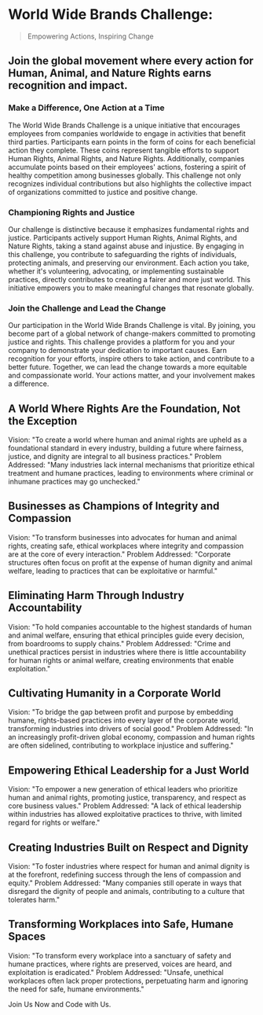 # World Wide Brands Challenge: 

> Empowering Actions, Inspiring Change

## Join the global movement where every action for Human, Animal, and Nature Rights earns recognition and impact.

### Make a Difference, One Action at a Time

The World Wide Brands Challenge is a unique initiative that encourages employees from companies worldwide to engage in activities that benefit third parties. Participants earn points in the form of coins for each beneficial action they complete. These coins represent tangible efforts to support Human Rights, Animal Rights, and Nature Rights. Additionally, companies accumulate points based on their employees' actions, fostering a spirit of healthy competition among businesses globally. This challenge not only recognizes individual contributions but also highlights the collective impact of organizations committed to justice and positive change.

### Championing Rights and Justice

Our challenge is distinctive because it emphasizes fundamental rights and justice. Participants actively support Human Rights, Animal Rights, and Nature Rights, taking a stand against abuse and injustice. By engaging in this challenge, you contribute to safeguarding the rights of individuals, protecting animals, and preserving our environment. Each action you take, whether it's volunteering, advocating, or implementing sustainable practices, directly contributes to creating a fairer and more just world. This initiative empowers you to make meaningful changes that resonate globally.

### Join the Challenge and Lead the Change

Our participation in the World Wide Brands Challenge is vital. By joining, you become part of a global network of change-makers committed to promoting justice and rights. This challenge provides a platform for you and your company to demonstrate your dedication to important causes. Earn recognition for your efforts, inspire others to take action, and contribute to a better future. Together, we can lead the change towards a more equitable and compassionate world. Your actions matter, and your involvement makes a difference.

## A World Where Rights Are the Foundation, Not the Exception

Vision: "To create a world where human and animal rights are upheld as a foundational standard in every industry, building a future where fairness, justice, and dignity are integral to all business practices."
Problem Addressed: "Many industries lack internal mechanisms that prioritize ethical treatment and humane practices, leading to environments where criminal or inhumane practices may go unchecked."

##  Businesses as Champions of Integrity and Compassion

Vision: "To transform businesses into advocates for human and animal rights, creating safe, ethical workplaces where integrity and compassion are at the core of every interaction."
Problem Addressed: "Corporate structures often focus on profit at the expense of human dignity and animal welfare, leading to practices that can be exploitative or harmful."

## Eliminating Harm Through Industry Accountability

Vision: "To hold companies accountable to the highest standards of human and animal welfare, ensuring that ethical principles guide every decision, from boardrooms to supply chains."
Problem Addressed: "Crime and unethical practices persist in industries where there is little accountability for human rights or animal welfare, creating environments that enable exploitation."

## Cultivating Humanity in a Corporate World

Vision: "To bridge the gap between profit and purpose by embedding humane, rights-based practices into every layer of the corporate world, transforming industries into drivers of social good."
Problem Addressed: "In an increasingly profit-driven global economy, compassion and human rights are often sidelined, contributing to workplace injustice and suffering."


## Empowering Ethical Leadership for a Just World
Vision: "To empower a new generation of ethical leaders who prioritize human and animal rights, promoting justice, transparency, and respect as core business values."
Problem Addressed: "A lack of ethical leadership within industries has allowed exploitative practices to thrive, with limited regard for rights or welfare."

## Creating Industries Built on Respect and Dignity

Vision: "To foster industries where respect for human and animal dignity is at the forefront, redefining success through the lens of compassion and equity."
Problem Addressed: "Many companies still operate in ways that disregard the dignity of people and animals, contributing to a culture that tolerates harm."

## Transforming Workplaces into Safe, Humane Spaces

Vision: "To transform every workplace into a sanctuary of safety and humane practices, where rights are preserved, voices are heard, and exploitation is eradicated."
Problem Addressed: "Unsafe, unethical workplaces often lack proper protections, perpetuating harm and ignoring the need for safe, humane environments."





Join Us Now and Code with Us. 
